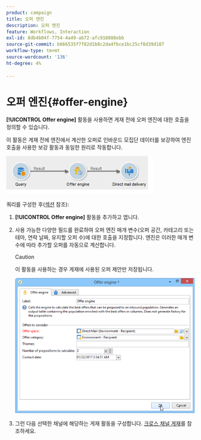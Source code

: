 ```yaml
---
product: campaign
title: 오퍼 엔진
description: 오퍼 엔진
feature: Workflows, Interaction
exl-id: 8db4b04f-7754-4a49-ab72-afc916888ebb
source-git-commit: b666535f7f82d1b8c2da4fbce1bc25cf8d39d187
workflow-type: tm+mt
source-wordcount: '136'
ht-degree: 4%

---
```


# 오퍼 엔진{#offer-engine}



**[!UICONTROL Offer engine]** 활동을 사용하면 게재 전에 오퍼 엔진에 대한 호출을 정의할 수 있습니다.

이 활동은 게재 전에 엔진에서 계산한 오퍼로 인바운드 모집단 데이터를 보강하여 엔진 호출을 사용한 보강 활동과 동일한 원리로 작동합니다.

![](assets/int_offerengine_activity2.png)

쿼리를 구성한 후([섹션](query.md) 참조):

1. **[!UICONTROL Offer engine]** 활동을 추가하고 엽니다.
1. 사용 가능한 다양한 필드를 완료하여 오퍼 엔진 매개 변수(오퍼 공간, 카테고리 또는 테마, 연락 날짜, 유지할 오퍼 수)에 대한 호출을 지정합니다. 엔진은 이러한 매개 변수에 따라 추가할 오퍼를 자동으로 계산합니다.

   >[!CAUTION]
   >
   >이 활동을 사용하는 경우 게재에 사용된 오퍼 제안만 저장됩니다.

   ![](assets/int_offerengine_activity1.png)

1. 그런 다음 선택한 채널에 해당하는 게재 활동을 구성합니다. [크로스 채널 게재](cross-channel-deliveries.md)를 참조하세요.
